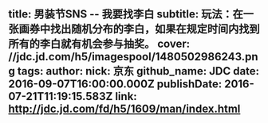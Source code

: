 title: 男装节SNS -- 我要找李白
subtitle: 玩法：在一张画券中找出随机分布的李白，如果在规定时间内找到所有的李白就有机会参与抽奖。
cover: //jdc.jd.com/h5/imagespool/1480502986243.png
tags:
author:
  nick: 京东
  github_name: JDC
date: 2016-09-07T16:00:00.000Z
publishDate: 2016-07-21T11:19:15.583Z
link: http://jdc.jd.com/fd/h5/1609/man/index.html
---